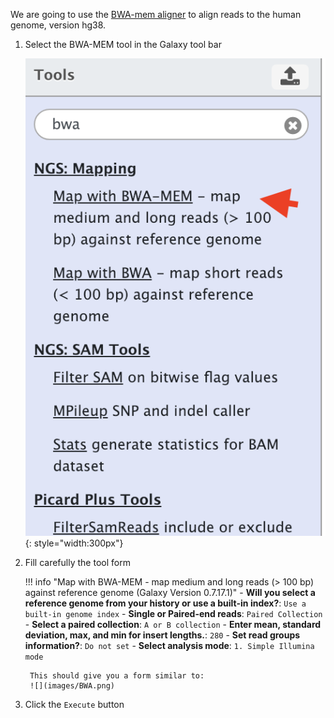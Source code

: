 We are going to use the [BWA-mem aligner](https://www.ncbi.nlm.nih.gov/pubmed/20080505) to align reads to the human genome, version hg38.

1. Select the BWA-MEM tool in the Galaxy tool bar
    
    ![](images/select_bwa.png){: style="width:300px"}
    
2. Fill carefully the tool form

    !!! info "Map with BWA-MEM - map medium and long reads (> 100 bp) against reference genome (Galaxy Version 0.7.17.1)"
        - **Will you select a reference genome from your history or use a built-in index?**: `Use a built-in genome index`
        - **Single or Paired-end reads**: `Paired Collection`
            - **Select a paired collection**: `A or B collection`
            - **Enter mean, standard deviation, max, and min for insert lengths.**: `280`
        - **Set read groups information?**: `Do not set`
        - **Select analysis mode**: `1. Simple Illumina mode`
        
        This should give you a form similar to:
        ![](images/BWA.png)

3. Click the `Execute` button